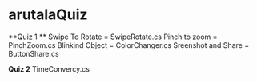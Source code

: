 # arutalaQuiz

**Quiz 1 **
Swipe To Rotate = SwipeRotate.cs
Pinch to zoom = PinchZoom.cs
Blinkind Object = ColorChanger.cs
Sreenshot and Share = ButtonShare.cs


**Quiz 2**
TimeConvercy.cs

